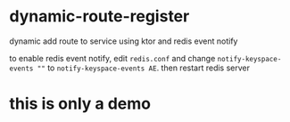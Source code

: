 # dynamic-route-register
dynamic add route to service using ktor and redis event notify

to enable redis event notify, edit `redis.conf` and change `notify-keyspace-events ""` to `notify-keyspace-events AE`.
then restart redis server
# this is only a demo
